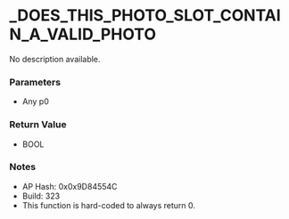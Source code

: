 # _DOES_THIS_PHOTO_SLOT_CONTAIN_A_VALID_PHOTO

No description available.

### Parameters
* Any p0

### Return Value
* BOOL

### Notes
* AP Hash: 0x0x9D84554C
* Build: 323
* This function is hard-coded to always return 0.

